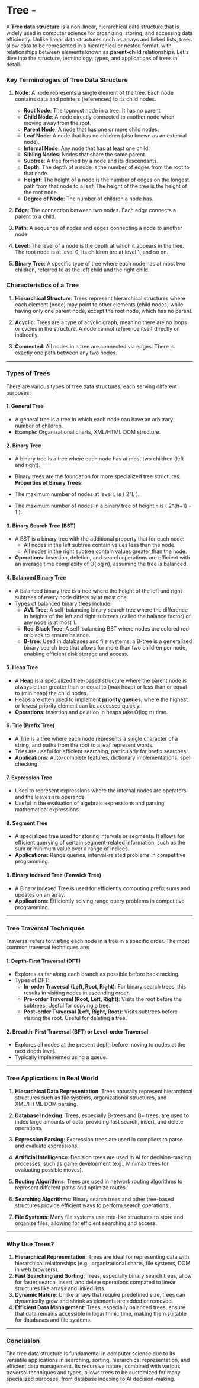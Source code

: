 # Tree -

A **Tree data structure** is a non-linear, hierarchical data structure that is widely used in computer science for organizing, storing, and accessing data efficiently. Unlike linear data structures such as arrays and linked lists, trees allow data to be represented in a hierarchical or nested format, with relationships between elements known as **parent-child** relationships. Let's dive into the structure, terminology, types, and applications of trees in detail.

### Key Terminologies of Tree Data Structure

1. **Node**: A node represents a single element of the tree. Each node contains data and pointers (references) to its child nodes.
   
   - **Root Node**: The topmost node in a tree. It has no parent.
   - **Child Node**: A node directly connected to another node when moving away from the root.
   - **Parent Node**: A node that has one or more child nodes.
   - **Leaf Node**: A node that has no children (also known as an external node).
   - **Internal Node**: Any node that has at least one child.
   - **Sibling Nodes**: Nodes that share the same parent.
   - **Subtree**: A tree formed by a node and its descendants.
   - **Depth**: The depth of a node is the number of edges from the root to that node.
   - **Height**: The height of a node is the number of edges on the longest path from that node to a leaf. The height of the tree is the height of the root node.
   - **Degree of Node**: The number of children a node has.

2. **Edge**: The connection between two nodes. Each edge connects a parent to a child.

3. **Path**: A sequence of nodes and edges connecting a node to another node.

4. **Level**: The level of a node is the depth at which it appears in the tree. The root node is at level 0, its children are at level 1, and so on.

5. **Binary Tree**: A specific type of tree where each node has at most two children, referred to as the left child and the right child.

### Characteristics of a Tree

1. **Hierarchical Structure**: Trees represent hierarchical structures where each element (node) may point to other elements (child nodes) while having only one parent node, except the root node, which has no parent.

2. **Acyclic**: Trees are a type of acyclic graph, meaning there are no loops or cycles in the structure. A node cannot reference itself directly or indirectly.

3. **Connected**: All nodes in a tree are connected via edges. There is exactly one path between any two nodes.

---

### Types of Trees

There are various types of tree data structures, each serving different purposes:

#### 1. **General Tree**

- A general tree is a tree in which each node can have an arbitrary number of children.
- Example: Organizational charts, XML/HTML DOM structure.

#### 2. **Binary Tree**

- A binary tree is a tree where each node has at most two children (left and right).

- Binary trees are the foundation for more specialized tree structures.
  **Properties of Binary Trees**:

- The maximum number of nodes at level `L` is \( 2^L \).

- The maximum number of nodes in a binary tree of height `h` is \( 2^{h+1} - 1 \).

#### 3. **Binary Search Tree (BST)**

- A BST is a binary tree with the additional property that for each node:
  - All nodes in the left subtree contain values less than the node.
  - All nodes in the right subtree contain values greater than the node.
- **Operations**: Insertion, deletion, and search operations are efficient with an average time complexity of O(log n), assuming the tree is balanced.

#### 4. **Balanced Binary Tree**

- A balanced binary tree is a tree where the height of the left and right subtrees of every node differs by at most one.
- Types of balanced binary trees include:
  - **AVL Tree**: A self-balancing binary search tree where the difference in heights of the left and right subtrees (called the balance factor) of any node is at most 1.
  - **Red-Black Tree**: A self-balancing BST where nodes are colored red or black to ensure balance.
  - **B-tree**: Used in databases and file systems, a B-tree is a generalized binary search tree that allows for more than two children per node, enabling efficient disk storage and access.

#### 5. **Heap Tree**

- A **Heap** is a specialized tree-based structure where the parent node is always either greater than or equal to (max heap) or less than or equal to (min heap) the child nodes.
- Heaps are often used to implement **priority queues**, where the highest or lowest priority element can be accessed quickly.
- **Operations**: Insertion and deletion in heaps take O(log n) time.

#### 6. **Trie (Prefix Tree)**

- A Trie is a tree where each node represents a single character of a string, and paths from the root to a leaf represent words.
- Tries are useful for efficient searching, particularly for prefix searches.
- **Applications**: Auto-complete features, dictionary implementations, spell checking.

#### 7. **Expression Tree**

- Used to represent expressions where the internal nodes are operators and the leaves are operands.
- Useful in the evaluation of algebraic expressions and parsing mathematical expressions.

#### 8. **Segment Tree**

- A specialized tree used for storing intervals or segments. It allows for efficient querying of certain segment-related information, such as the sum or minimum value over a range of indices.
- **Applications**: Range queries, interval-related problems in competitive programming.

#### 9. **Binary Indexed Tree (Fenwick Tree)**

- A Binary Indexed Tree is used for efficiently computing prefix sums and updates on an array.
- **Applications**: Efficiently solving range query problems in competitive programming.

---

### Tree Traversal Techniques

Traversal refers to visiting each node in a tree in a specific order. The most common traversal techniques are:

#### 1. **Depth-First Traversal (DFT)**

- Explores as far along each branch as possible before backtracking.
- Types of DFT:
  - **In-order Traversal (Left, Root, Right)**: For binary search trees, this results in visiting nodes in ascending order.
  - **Pre-order Traversal (Root, Left, Right)**: Visits the root before the subtrees. Useful for copying a tree.
  - **Post-order Traversal (Left, Right, Root)**: Visits subtrees before visiting the root. Useful for deleting a tree.

#### 2. **Breadth-First Traversal (BFT) or Level-order Traversal**

- Explores all nodes at the present depth before moving to nodes at the next depth level.
- Typically implemented using a queue.

---

### Tree Applications in Real World

1. **Hierarchical Data Representation**: Trees naturally represent hierarchical structures such as file systems, organizational structures, and XML/HTML DOM parsing.

2. **Database Indexing**: Trees, especially B-trees and B+ trees, are used to index large amounts of data, providing fast search, insert, and delete operations.

3. **Expression Parsing**: Expression trees are used in compilers to parse and evaluate expressions.

4. **Artificial Intelligence**: Decision trees are used in AI for decision-making processes, such as game development (e.g., Minimax trees for evaluating possible moves).

5. **Routing Algorithms**: Trees are used in network routing algorithms to represent different paths and optimize routes.

6. **Searching Algorithms**: Binary search trees and other tree-based structures provide efficient ways to perform search operations.

7. **File Systems**: Many file systems use tree-like structures to store and organize files, allowing for efficient searching and access.

---

### Why Use Trees?

1. **Hierarchical Representation**: Trees are ideal for representing data with hierarchical relationships (e.g., organizational charts, file systems, DOM in web browsers).
2. **Fast Searching and Sorting**: Trees, especially binary search trees, allow for faster search, insert, and delete operations compared to linear structures like arrays and linked lists.
3. **Dynamic Nature**: Unlike arrays that require predefined size, trees can dynamically grow and shrink as elements are added or removed.
4. **Efficient Data Management**: Trees, especially balanced trees, ensure that data remains accessible in logarithmic time, making them suitable for databases and file systems.

---

### Conclusion

The tree data structure is fundamental in computer science due to its versatile applications in searching, sorting, hierarchical representation, and efficient data management. Its recursive nature, combined with various traversal techniques and types, allows trees to be customized for many specialized purposes, from database indexing to AI decision-making.




